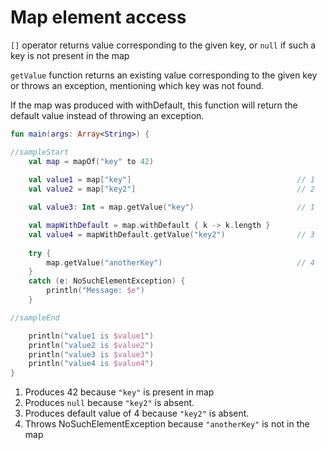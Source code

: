 # Map element access

`[]` operator returns value corresponding to the given key, or `null` if such a key is not present in the map  

`getValue` function returns an existing value corresponding to the given key or throws an exception,
 mentioning which key was not found.
 
If the map was produced with withDefault, this function will return the default value instead of throwing an exception.

<div class="language-kotlin" theme="idea" data-min-compiler-version="1.3">

```kotlin
fun main(args: Array<String>) {

//sampleStart
    val map = mapOf("key" to 42)
    
    val value1 = map["key"]                                     // 1
    val value2 = map["key2"]                                    // 2

    val value3: Int = map.getValue("key")                       // 1

    val mapWithDefault = map.withDefault { k -> k.length }
    val value4 = mapWithDefault.getValue("key2")                // 3
    
    try {
        map.getValue("anotherKey")                              // 4
    }
    catch (e: NoSuchElementException) {
        println("Message: $e")
    }

//sampleEnd

    println("value1 is $value1")
    println("value2 is $value2")
    println("value3 is $value3")
    println("value4 is $value4")
}
```

</div>

1. Produces 42 because `"key"` is present in map
2. Produces `null` because `"key2"` is absent.
3. Produces default value of 4 because `"key2"` is absent.
4. Throws NoSuchElementException because `"anotherKey"` is not in the map
